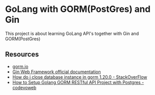 # GoLang with GORM(PostGres) and Gin

This project is about learning GoLang API's together with Gin and GORM(PostGres)

## Resources

- [gorm.io](https://gorm.io/)
- [Gin Web Framework official documentation](https://gin-gonic.com/docs/quickstart/)
- [How do i close database instance in gorm 1.20.0 - StackOverFlow](https://stackoverflow.com/questions/63816057/how-do-i-close-database-instance-in-gorm-1-20-0)
- [How to Setup Golang GORM RESTful API Project with Postgres - codevoweb](https://codevoweb.com/setup-golang-gorm-restful-api-project-with-postgres/)
